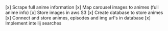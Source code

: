 [x] Scrape full anime information
[x] Map carousel images to animes (full anime info)
[x] Store images in aws S3
[x] Create database to store animes
[x] Connect and store animes, episodes and img url's in database
[x] Implement intellij searches
